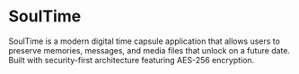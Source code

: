 # SoulTime
SoulTime is a modern digital time capsule application that allows users to preserve memories, messages, and media files that unlock on a future date. Built with security-first architecture featuring AES-256 encryption.
